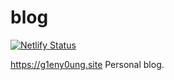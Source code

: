 # blog

[![Netlify Status](https://api.netlify.com/api/v1/badges/e8f2124c-4190-4631-a753-e7bf685391c0/deploy-status)](https://app.netlify.com/sites/g1eny0ung-site-preview/deploys)

<https://g1eny0ung.site> Personal blog.
